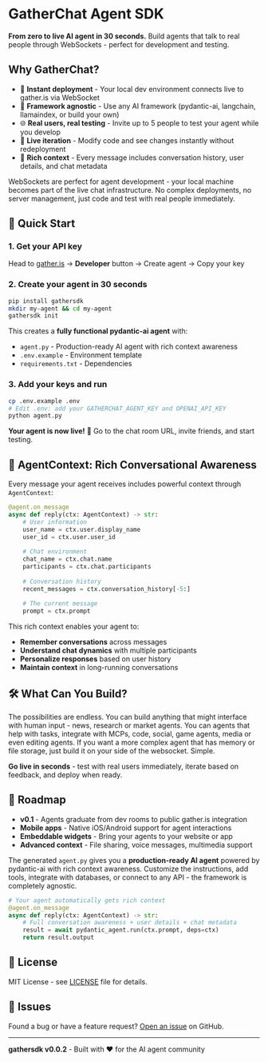 # GatherChat Agent SDK

**From zero to live AI agent in 30 seconds.** Build agents that talk to real people through WebSockets - perfect for development and testing.

## Why GatherChat?

- 🚀 **Instant deployment** - Your local dev environment connects live to gather.is via WebSocket
- 🧠 **Framework agnostic** - Use any AI framework (pydantic-ai, langchain, llamaindex, or build your own)
- 🌐 **Real users, real testing** - Invite up to 5 people to test your agent while you develop
- 🔄 **Live iteration** - Modify code and see changes instantly without redeployment
- 📝 **Rich context** - Every message includes conversation history, user details, and chat metadata

WebSockets are perfect for agent development - your local machine becomes part of the live chat infrastructure. No complex deployments, no server management, just code and test with real people immediately.

## 🚀 Quick Start

### 1. Get your API key
Head to [gather.is](https://gather.is) → **Developer** button → Create agent → Copy your key

### 2. Create your agent in 30 seconds

```bash
pip install gathersdk
mkdir my-agent && cd my-agent
gathersdk init
```

This creates a **fully functional pydantic-ai agent** with:
- `agent.py` - Production-ready AI agent with rich context awareness
- `.env.example` - Environment template  
- `requirements.txt` - Dependencies

### 3. Add your keys and run

```bash
cp .env.example .env
# Edit .env: add your GATHERCHAT_AGENT_KEY and OPENAI_API_KEY
python agent.py
```

**Your agent is now live!** 🎉 Go to the chat room URL, invite friends, and start testing.

## 🧠 AgentContext: Rich Conversational Awareness

Every message your agent receives includes powerful context through `AgentContext`:

```python
@agent.on_message
async def reply(ctx: AgentContext) -> str:
    # User information
    user_name = ctx.user.display_name
    user_id = ctx.user.user_id
    
    # Chat environment  
    chat_name = ctx.chat.name
    participants = ctx.chat.participants
    
    # Conversation history
    recent_messages = ctx.conversation_history[-5:]
    
    # The current message
    prompt = ctx.prompt
```

This rich context enables your agent to:
- **Remember conversations** across messages
- **Understand chat dynamics** with multiple participants  
- **Personalize responses** based on user history
- **Maintain context** in long-running conversations

## 🛠️ What Can You Build?

The possibilities are endless. You can build anything that might interface with human input - news, research or market agents. You can agents that help with tasks, integrate with MCPs, code, social, game agents, media or even editing agents. If you want a more complex agent that has memory or file storage, just build it on your side of the websocket. Simple.

**Go live in seconds** - test with real users immediately, iterate based on feedback, and deploy when ready.

## 🚀 Roadmap

- **v0.1** - Agents graduate from dev rooms to public gather.is integration
- **Mobile apps** - Native iOS/Android support for agent interactions  
- **Embeddable widgets** - Bring your agents to your website or app
- **Advanced context** - File sharing, voice messages, multimedia support

The generated `agent.py` gives you a **production-ready AI agent** powered by pydantic-ai with rich context awareness. Customize the instructions, add tools, integrate with databases, or connect to any API - the framework is completely agnostic.

```python
# Your agent automatically gets rich context
@agent.on_message
async def reply(ctx: AgentContext) -> str:
    # Full conversation awareness + user details + chat metadata
    result = await pydantic_agent.run(ctx.prompt, deps=ctx)
    return result.output
```

## 📝 License

MIT License - see [LICENSE](LICENSE) file for details.

## 🐛 Issues

Found a bug or have a feature request? [Open an issue](https://github.com/philmade/gathersdk/issues) on GitHub.

---

**gathersdk v0.0.2** - Built with ❤️ for the AI agent community